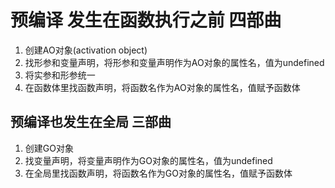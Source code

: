 # 预编译 发生在函数执行之前 四部曲
1. 创建AO对象(activation object)
2. 找形参和变量声明，将形参和变量声明作为AO对象的属性名，值为undefined
3. 将实参和形参统一
4. 在函数体里找函数声明，将函数名作为AO对象的属性名，值赋予函数体

## 预编译也发生在全局 三部曲
1. 创建GO对象
2. 找变量声明，将变量声明作为GO对象的属性名，值为undefined
3. 在全局里找函数声明，将函数名作为GO对象的属性名，值赋予函数体